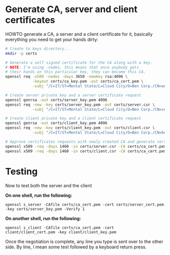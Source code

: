 # Generate CA, server and client certificates
HOWTO generate a CA, a server and a client certificate for it, basically everything you need to get your hands dirty:
```sh
# Create to keys directory...
mkdir -p certs

# Generate a self signed certificate for the CA along with a key.
# NOTE: I'm using -nodes, this means that once anybody gets
# their hands on this particular key, they can become this CA.
openssl req -x509 -nodes -days 3650 -newkey rsa:4096 \
            -keyout certs/ca_key.pem -out certs/ca_cert.pem \
            -subj "/C=IT/ST=Mental State/L=Cloud City/O=Ben Corp./CN=andreabenini.github.io"

# Create server private key and a server certificate request
openssl genrsa -out certs/server_key.pem 4096
openssl req -new -key certs/server_key.pem -out certs/server.csr \
            -subj "/C=IT/ST=Mental State/L=Cloud City/O=Ben Corp./CN=server.andreabenini.github.io"

# Create client private key and a client certificate request
openssl genrsa -out certs/client_key.pem 4096
openssl req -new -key certs/client_key.pem -out certs/client.csr \
            -subj "/C=IT/ST=Mental State/L=Cloud City/O=Ben Corp./CN=botctl"

# Approve certificates requests with newly created CA and generate certificates (client/server)
openssl x509 -req -days 1460 -in certs/server.csr -CA certs/ca_cert.pem -CAkey certs/ca_key.pem -CAcreateserial -out certs/server_cert.pem
openssl x509 -req -days 1460 -in certs/client.csr -CA certs/ca_cert.pem -CAkey certs/ca_key.pem -CAcreateserial -out certs/client_cert.pem
```

# Testing
Now to test both the server and the client

**On one shell, run the following:**
```
openssl s_server -CAfile certs/ca_cert.pem -cert certs/server_cert.pem -key certs/server_key.pem -Verify 1
```
**On another shell, run the following:**
```
openssl s_client -CAfile certs/ca_cert.pem -cert client/client_cert.pem -key client/client_key.pem
```
Once the negotiation is complete, any line you type is sent over to the other side.
By line, I mean some text followed by a keyboard return press.
